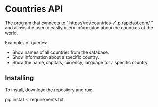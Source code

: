 <h1>
Countries API
</h1>
<p>
The program that connects to " https://restcountries-v1.p.rapidapi.com/ "
and allows the user to easily query information about 
the countries of the world.
</p>

Examples of queries:

<ul> 
    <li>Show names of all countries from the database. </li>
    <li>Show information about a specific country.</li>
    <li>Show the name, capitals, currency, language for a specific country.</li>
</ul>

<h2>Installing</h2>
<p>To install, download the repository and run:</p>
<p>pip install -r requirements.txt</p>
